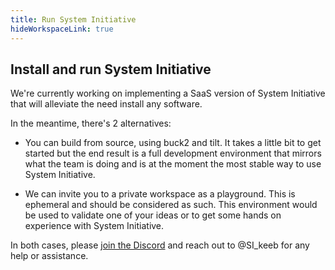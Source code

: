 ```yaml
---
title: Run System Initiative
hideWorkspaceLink: true
---
```

## Install and run System Initiative

We're currently working on implementing a SaaS version of System Initiative that will alleviate the need install any software. 

In the meantime, there's 2 alternatives: 

* You can build from source, using buck2 and tilt. It takes a little bit to get started but the end result is a full development environment that mirrors what the team is doing and is at the moment the most stable way to use System Initiative.

* We can invite you to a private workspace as a playground. This is ephemeral and should be considered as such. This environment would be used to validate one of your ideas or to get some hands on experience with System Initiative. 


In both cases, please [join the Discord](https://discord.com/invite/system-init) and reach out to @SI_keeb for any help or assistance.

<!-- must wrap in a div to undo some of the automatic styling because otherwise it will be put inside a <p> tag -->
<div><workspace-link-widget></workspace-link-widget></div>

